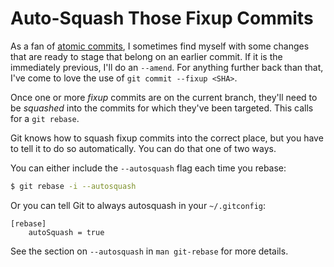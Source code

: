 # Auto-Squash Those Fixup Commits

As a fan of [atomic commits](https://dev.to/jbranchaud/atomic-commits-4hk2), I
sometimes find myself with some changes that are ready to stage that belong on
an earlier commit. If it is the immediately previous, I'll do an `--amend`. For
anything further back than that, I've come to love the use of `git commit
--fixup <SHA>`.

Once one or more _fixup_ commits are on the current branch, they'll need to be
_squashed_ into the commits for which they've been targeted. This calls for a
`git rebase`.

Git knows how to squash fixup commits into the correct place, but you have to
tell it to do so automatically. You can do that one of two ways.

You can either include the `--autosquash` flag each time you rebase:

```bash
$ git rebase -i --autosquash
```

Or you can tell Git to always autosquash in your `~/.gitconfig`:

```
[rebase]
	autoSquash = true
```

See the section on `--autosquash` in `man git-rebase` for more details.
